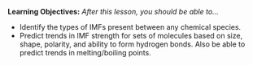 **Learning Objectives:** _After this lesson, you should be able to…_
* Identify the types of IMFs present between any chemical species.
* Predict trends in IMF strength for sets of molecules based on size, shape, polarity, and ability to form hydrogen bonds. Also be able to predict trends in melting/boiling points. 
